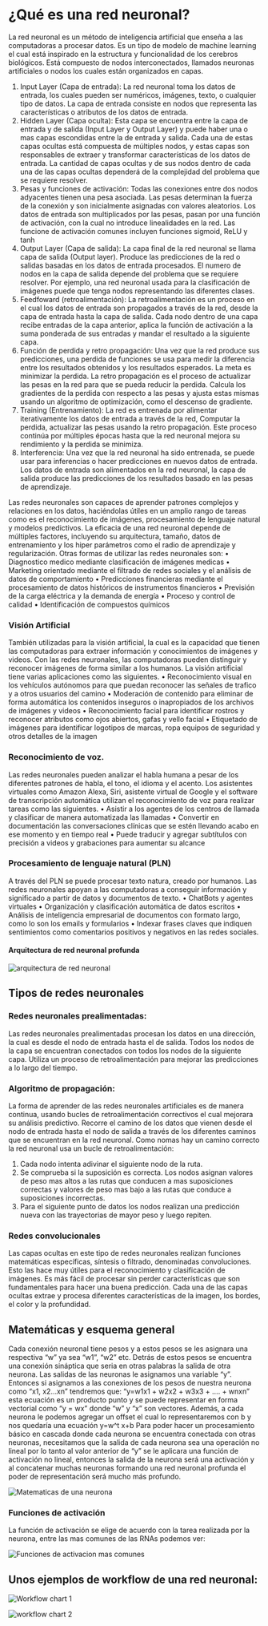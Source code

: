 # ¿Qué es una red neuronal?
La red neuronal es un método de inteligencia artificial que enseña a las computadoras a procesar datos. Es un tipo de modelo de machine learning el cual está inspirado en la estructura y funcionalidad de los cerebros biológicos. Está compuesto de nodos interconectados, llamados neuronas artificiales o nodos los cuales están organizados en capas.
1. Input Layer (Capa de entrada): La red neuronal toma los datos de entrada, los cuales pueden ser numéricos, imágenes, texto, o cualquier tipo de datos. La capa de entrada consiste en nodos que representa las características o atributos de los datos de entrada.
2.	Hidden Layer (Capa oculta): Esta capa se encuentra entre la capa de entrada y de salida (Input Layer y Output Layer) y puede haber una o mas capas escondidas entre la de entrada y salida. Cada una de estas capas ocultas está compuesta de múltiples nodos, y estas capas son responsables de extraer y transformar características de los datos de entrada. La cantidad de capas ocultas y de sus nodos dentro de cada una de las capas ocultas dependerá de la complejidad del problema que se requiere resolver.
3.	Pesas y funciones de activación: Todas las conexiones entre dos nodos adyacentes tienen una pesa asociada. Las pesas determinan la fuerza de la conexión y son inicialmente asignadas con valores aleatorios. Los datos de entrada son multiplicados por las pesas, pasan por una función de activación, con la cual no introduce linealidades en la red. Las funcione de activación comunes incluyen funciones sigmoid, ReLU y tanh
4.	Output Layer (Capa de salida): La capa final de la red neuronal se llama capa de salida (Output layer). Produce las predicciones de la red o salidas basadas en los datos de entrada procesados. El numero de nodos en la capa de salida depende del problema que se requiere resolver. Por ejemplo, una red neuronal usada para la clasificación de imágenes puede que tenga nodos representando las diferentes clases.
5.	Feedfoward (retroalimentación): La retroalimentación es un proceso en el cual los datos de entrada son propagados a través de la red, desde la capa de entrada hasta la capa de salida. Cada nodo dentro de una capa recibe entradas de la capa anterior, aplica la función de activación a la suma ponderada de sus entradas y mandar el resultado a la siguiente capa.
6.	Función de perdida y retro propagación: Una vez que la red produce sus predicciones, una perdida de funciones se usa para medir la diferencia entre los resultados obtenidos y los resultados esperados. La meta es minimizar la perdida. La retro propagación es el proceso de actualizar las pesas en la red para que se pueda reducir la perdida. Calcula los gradientes de la perdida con respecto a las pesas y ajusta estas mismas usando un algoritmo de optimización, como el descenso de gradiente.
7.	Training (Entrenamiento): La red es entrenada por alimentar iterativamente los datos de entrada a través de la red, Computar la perdida, actualizar las pesas usando la retro propagación. Este proceso continúa por múltiples épocas hasta que la red neuronal mejora su rendimiento y la perdida se minimiza.
8.	Interferencia: Una vez que la red neuronal ha sido entrenada, se puede usar para inferencias o hacer predicciones en nuevos datos de entrada. Los datos de entrada son alimentados en la red neuronal, la capa de salida produce las predicciones de los resultados basado en las pesas de aprendizaje.

Las redes neuronales son capaces de aprender patrones complejos y relaciones en los datos, haciéndolas útiles en un amplio rango de tareas como es el reconocimiento de imágenes, procesamiento de lenguaje natural y modelos predictivos. La eficacia de una red neuronal depende de múltiples factores, incluyendo su arquitectura, tamaño, datos de entrenamiento y los hiper parámetros como el radio de aprendizaje y regularización.
Otras formas de utilizar las redes neuronales son:
•	Diagnostico medico mediante clasificación de imágenes medicas
•	Marketing orientado mediante el filtrado de redes sociales y el análisis de datos de comportamiento
•	Predicciones financieras mediante el procesamiento de datos históricos de instrumentos financieros
•	Previsión de la carga eléctrica y la demanda de energía
•	Proceso y control de calidad
•	Identificación de compuestos químicos
### Visión Artificial
También utilizadas para la visión artificial, la cual es la capacidad que tienen las computadoras para extraer información y conocimientos de imágenes y videos. Con las redes neuronales, las computadoras pueden distinguir y reconocer imágenes de forma similar a los humanos. La visión artificial tiene varias aplicaciones como las siguientes.
•	Reconocimiento visual en los vehículos autónomos para que puedan reconocer las señales de trafico y a otros usuarios del camino
•	Moderación de contenido para eliminar de forma automática los contenidos inseguros o inapropiados de los archivos de imágenes y videos
•	Reconocimiento facial para identificar rostros y reconocer atributos como ojos abiertos, gafas y vello facial
•	Etiquetado de imágenes para identificar logotipos de marcas, ropa equipos de seguridad y otros detalles de la imagen
### Reconocimiento de voz.
Las redes neuronales pueden analizar el habla humana a pesar de los diferentes patrones de habla, el tono, el idioma y el acento.
Los asistentes virtuales como Amazon Alexa, Siri, asistente virtual de Google y el software de transcripción automática utilizan el reconocimiento de voz para realizar tareas como las siguientes.
•	Asistir a los agentes de los centros de llamada y clasificar de manera automatizada las llamadas
•	Convertir en documentación las conversaciones clínicas que se estén llevando acabo en ese momento y en tiempo real
•	Puede traducir y agregar subtítulos con precisión a videos y grabaciones para aumentar su alcance
### Procesamiento de lenguaje natural (PLN)
A través del PLN se puede procesar texto natura, creado por humanos. Las redes neuronales apoyan a las computadoras a conseguir información y significado a partir de datos y documentos de texto.
•	ChatBots y agentes virtuales
•	Organización y clasificación automática de datos escritos
•	Análisis de inteligencia empresarial de documentos con formato largo, como lo son los emails y formularios
•	Indexar frases claves que indiquen sentimientos como comentarios positivos y negativos en las redes sociales.

#### Arquitectura de red neuronal profunda

![arquitectura de red neuronal](https://d1.awsstatic.com/whatisimg/intro-gluon-1%20(1).ac2f31378926b5f99a4ba9d741c4aebe3b7a29e2.png)
 
## Tipos de redes neuronales
### Redes neuronales prealimentadas:
Las redes neuronales prealimentadas procesan los datos en una dirección, la cual es desde el nodo de entrada hasta el de salida.
Todos los nodos de la capa se encuentran conectados con todos los nodos de la siguiente capa. Utiliza un proceso de retroalimentación para mejorar las predicciones a lo largo del tiempo.
### Algoritmo de propagación:
La forma de aprender de las redes neuronales artificiales es de manera continua, usando bucles de retroalimentación correctivos el cual mejorara su análisis predictivo. Recorre el camino de los datos que vienen desde el nodo de entrada hasta el nodo de salida a través de los diferentes caminos que se encuentran en la red neuronal. Como nomas hay un camino correcto la red neuronal usa un bucle de retroalimentación:
1. Cada nodo intenta adivinar el siguiente nodo de la ruta.
2. Se comprueba si la suposición es correcta. Los nodos asignan valores de peso mas altos a las rutas que conducen a mas suposiciones correctas y valores de peso mas bajo a las rutas que conduce a suposiciones incorrectas.
3.	Para el siguiente punto de datos los nodos realizan una predicción nueva con las trayectorias de mayor peso y luego repiten.
### Redes convolucionales
Las capas ocultas en este tipo de redes neuronales realizan funciones matemáticas específicas, síntesis o filtrado, denominadas convoluciones. Esto las hace muy útiles para el reconocimiento y clasificación de imágenes. Es más fácil de procesar sin perder características que son fundamentales para hacer una buena predicción. Cada una de las capas ocultas extrae y procesa diferentes características de la imagen, los bordes, el color y la profundidad.

## Matemáticas y esquema general
Cada conexión neuronal tiene pesos y a estos pesos se les asignara una respectiva “w” ya sea “w1”, “w2” etc. Detrás de estos pesos se encuentra una conexión sináptica que seria en otras palabras la salida de otra neurona. Las salidas de las neuronas le asignamos una variable “y”.
Entonces si asignamos a las conexiones de los pesos de nuestra neurona como “x1, x2…xn” tendremos que: “y=w1x1 + w2x2 + w3x3 + …. + wnxn” esta ecuación es un producto punto y se puede representar en forma vectorial como “y = wx” donde “w” y “x” son vectores. Además, a cada neurona le podemos agregar un offset el cual lo representaremos con b y nos quedaría una ecuación y=w^t x+b
Para poder hacer un procesamiento básico en cascada donde cada neurona se encuentra conectada con otras neuronas, necesitamos que la salida de cada neurona sea una operación no lineal por lo tanto al valor anterior de “y” se le aplicara una función de activación no lineal, entonces la salida de la neurona será una activación y al concatenar muchas neuronas formando una red neuronal profunda el poder de representación será mucho más profundo.

![Matematicas de una neurona](http://www.cs.us.es/~fsancho/images/2019-12/artneur.gif)

### Funciones de activación
La función de activación se elige de acuerdo con la tarea realizada por la neurona, entre las mas comunes de las RNAs podemos ver:

![Funciones de activacion mas comunes](http://www.cs.us.es/~fsancho/images/2019-12/activationfunctions.png)

## Unos ejemplos de workflow de una red neuronal:

![Workflow chart 1](https://www.researchgate.net/profile/Asaad-Nayyef/publication/264540434/figure/fig3/AS:296012653580306@1447586324792/Artificial-Neural-Network-Flowchart.png)

![workflow chart 2](https://preview.redd.it/pgnetyyfj8m61.png?width=1363&format=png&auto=webp&v=enabled&s=9c0efc626a739fead2d0c56a08e6288ca327801f)
